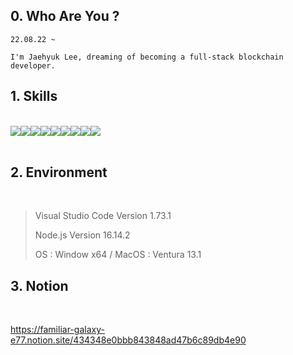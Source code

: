 ## 0. Who Are You ?

```
22.08.22 ~

I'm Jaehyuk Lee, dreaming of becoming a full-stack blockchain developer.
```

## 1. Skills

<br>
<img src="https://img.shields.io/badge/HTML5-E34F26?style=flat&logo=HTML5&logoColor=white"/><img src="https://img.shields.io/badge/CSS3-1572B6?style=flat&logo=CSS3&logoColor=white"/><img src="https://img.shields.io/badge/JavaScript-F7DF1E?style=flat&logo=JavaScript&logoColor=white"/><img src="https://img.shields.io/badge/React-61DAFB?style=flat&logo=React&logoColor=white"/><img src="https://img.shields.io/badge/Redux-764ABC?style=flat&logo=Redux&logoColor=white"/><img src="https://img.shields.io/badge/Node.js-339933?style=flat&logo=Node.js&logoColor=white"/><img src="https://img.shields.io/badge/mySQL-4479A1?style=flat&logo=MySQL&logoColor=white"/><img src="https://img.shields.io/badge/git-F05032?style=flat&logo=Git&logoColor=white"/><img src="https://img.shields.io/badge/Solidity-363636?style=flat&logo=Solidity&logoColor=white"/>
<br>
<br>

## 2. Environment

<br>

> Visual Studio Code Version 1.73.1
>
> Node.js Version 16.14.2
>
> OS : Window x64 / MacOS : Ventura 13.1

## 3. Notion

<br>

<https://familiar-galaxy-e77.notion.site/434348e0bbb843848ad47b6c89db4e90>
